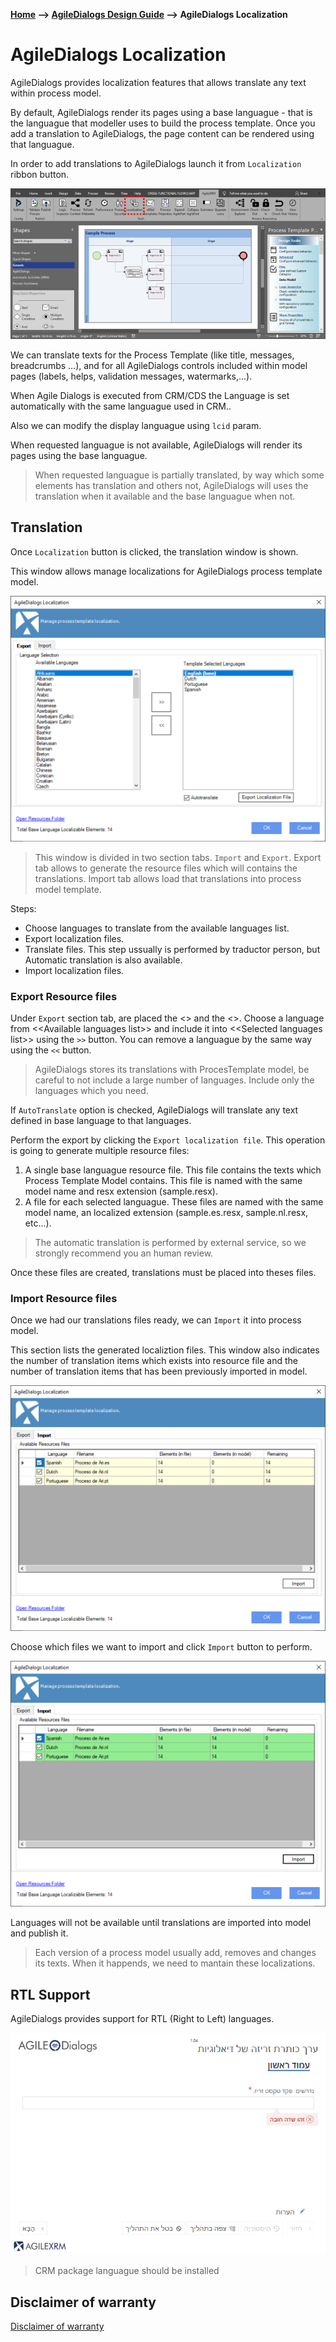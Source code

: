 __[Home](/) --> [AgileDialogs Design Guide](/guides/AgileDialogs-DesignGuide.md) --> AgileDialogs Localization__

# AgileDialogs Localization

AgileDialogs provides localization features that allows translate any text within process model.

By default, AgileDialogs render its pages using a base languague - that is the languague that modeller uses to build the process template. Once you add a translation to AgileDialogs, the page content can be rendered using that languague.

In order to add translations to AgileDialogs launch it from `Localization` ribbon button.

![](../media/AgileDialogsLocalization/AgileDialogsLocalization_01.png)

We can translate texts for the Process Template (like title, messages, breadcrumbs ...), and for all AgileDialogs controls included within model pages (labels, helps, validation messages, watermarks,...).

When Agile Dialogs is executed from CRM/CDS the Language is set automatically with the same languague used in CRM..

Also we can modify the display languague using `lcid` param. 

When requested languague is not available, AgileDialogs will render its pages using the base languague.

> When requested languague is partially translated, by way which some elements has translation and others not, AgileDialogs will uses the translation when it available and the base languague when not.

## Translation

Once `Localization` button is clicked, the translation window is shown. 

This window allows manage localizations for AgileDialogs process template model.

![](../media/AgileDialogsLocalization/AgileDialogsLocalization_02.png)

> This window is divided in two section tabs. `Import` and `Export`. Export tab allows to generate the resource files which will contains the translations. Import tab allows load that translations into process model template. 

Steps:
- Choose languages to translate from the available languages list.
- Export localization files. 
- Translate files. This step ussually is performed by traductor person, but Automatic translation is also available.
- Import localization files.

### Export Resource files

Under `Export` section tab, are placed the \<<Available languages list>> and the \<<Selected languages list>>. Choose a language from \<\<Available languages list>> and include it into \<\<Selected languages list>> using the `>>` button. You can remove a languague by the same way using the `<<` button.

> AgileDialogs stores its translations with ProcesTemplate model, be careful to not include a large number of languages. Include only the languages which you need.

If `AutoTranslate` option is checked, AgileDialogs will translate any text defined in base language to that languages.

Perform the export by clicking the `Export localization file`. This operation is going to generate multiple resource files:
1. A single base languague resource file. This file contains the texts which Process Template Model contains. This file is named with the same model name and resx extension (sample.resx). 
2. A file for each selected languague. These files are named with the same model name, an localized extension (sample.es.resx, sample.nl.resx, etc...).

> The automatic translation is performed by external service, so we strongly recommend you an human review.

Once these files are created, translations must be placed into theses files. 

### Import Resource files

Once we had our translations files ready, we can `Import` it into process model.

This section lists the generated localiztion files. This window also indicates the number of translation items which exists into resource file and the number of translation items that has been previously imported in model.    

![](../media/AgileDialogsLocalization/AgileDialogsLocalization_03.png)

Choose which files we want to import and click `Import` button to perform.

![](../media/AgileDialogsLocalization/AgileDialogsLocalization_04.png)

Languages will not be available until translations are imported into model and publish it.
> Each version of a process model usually add, removes and changes its texts. When it happends, we need to mantain these localizations.


## RTL Support

AgileDialogs provides support for RTL (Right to Left) languages.

![](../media/AgileDialogsLocalization/AgileDialogsLocalization_05.png)

> CRM package languague should be installed

## Disclaimer of warranty

[Disclaimer of warranty](DisclaimerOfWarranty.md)
